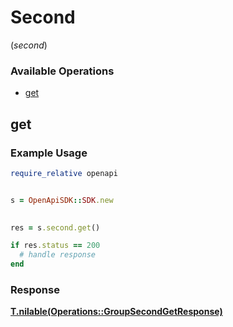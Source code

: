 # Second
(*second*)

### Available Operations

* [get](#get)

## get

### Example Usage

```ruby
require_relative openapi


s = OpenApiSDK::SDK.new

    
res = s.second.get()

if res.status == 200
  # handle response
end

```


### Response

**[T.nilable(Operations::GroupSecondGetResponse)](../../models/operations/groupsecondgetresponse.md)**


